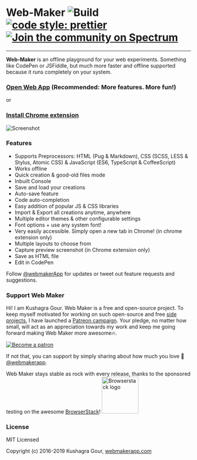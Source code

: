# Web-Maker ![Build](https://travis-ci.org/chinchang/web-maker.svg?branch=master) [![code style: prettier](https://img.shields.io/badge/code_style-prettier-ff69b4.svg?style=flat-square)](https://github.com/prettier/prettier) [![Join the community on Spectrum](https://withspectrum.github.io/badge/badge.svg)](https://spectrum.chat/web-maker)

---

**Web-Maker** is an offline playground for your web experiments. Something like CodePen or JSFiddle, but much more faster and offline supported because it runs completely on your system.

### [Open Web App](https://webmaker.app/app/) (Recommended: More features. More fun!)

or

### [Install Chrome extension](https://chrome.google.com/webstore/detail/web-maker/lkfkkhfhhdkiemehlpkgjeojomhpccnh)

![Screenshot](/packages/website/images/ss1.png)

### Features

- Supports Preprocessors: HTML (Pug & Markdown), CSS (SCSS, LESS & Stylus, Atomic CSS) & JavaScript (ES6, TypeScript & CoffeeScript)
- Works offline
- Quick creation & good-old files mode
- Inbuilt Console
- Save and load your creations
- Auto-save feature
- Code auto-completion
- Easy addition of popular JS & CSS libraries
- Import & Export all creations anytime, anywhere
- Multiple editor themes & other configurable settings
- Font options + use any system font!
- Very easily accessible. Simply open a new tab in Chrome! (in chrome extension only)
- Multiple layouts to choose from
- Capture preview screenshot (in Chrome extension only)
- Save as HTML file
- Edit in CodePen

Follow [@webmakerApp](https://twitter.com/intent/follow?screen_name=webmakerApp) for updates or tweet out feature requests and suggestions.

### Support Web Maker

Hi! I am Kushagra Gour. Web Maker is a free and open-source project. To keep myself motivated for working on such open-source and free [side projects](https://kushagragour.in/lab/), I have launched a [Patreon campaign](https://patreon.com/kushagra). Your pledge, no matter how small, will act as an appreciation towards my work and keep me going forward making Web Maker more awesome🔥.

[![Become a patron](/src/assets/patreon.png)](https://patreon.com/kushagra)

If not that, you can support by simply sharing about how much you love 💖 [@webmakerapp](https://twitter.com/webmakerApp).

Web Maker stays stable as rock with every release, thanks to the sponsored testing on the awesome <a href="http://browserstack.com/">BrowserStack</a>!
<a href="http://browserstack.com/"><img alt="Browserstack logo" src="https://p14.zdusercontent.com/attachment/1015988/l8WVB4MN3qYX5Vfa2GYq9OhWc?token=eyJhbGciOiJkaXIiLCJlbmMiOiJBMTI4Q0JDLUhTMjU2In0..LkuIkSrr7JH57LIX8ndSRQ.vNbwvs4ANfS_axE84eEYNrqx79qup9c1w0gK7z7lw9nq2YV05HLKdKb1GbXDAb-oYFqeyWo3D8RSaXtcq0kK6hmM20D95sS0IiSdqLo8o86QEPvrMkxjhg0Nu0yViwlFnDVhjrMoeKlFSMyDexFf-v_ejBJdNrr_rr_8Nc_D1BLa82BgUPaahkIHsJFXmNmS51AbhN4BbxEnAcYNf11xqCTLbN1XwZk6FmSgWjWDIscxF3TpGHTGYLOq4qcdRGXT_08C8rm6SKqEV9FVN7AxnyW3-pzhGZ_QpgzEYg_d-IY.9_wfbVeTNES4ZpwgzPg66A" height="100"></a>

### License

MIT Licensed

Copyright (c) 2016-2019 Kushagra Gour, [webmakerapp.com](https://webmakerapp.com)
